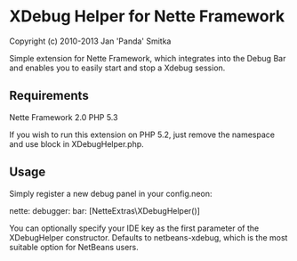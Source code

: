 XDebug Helper for Nette Framework
=================================
Copyright (c) 2010-2013 Jan 'Panda' Smitka


Simple extension for Nette Framework, which integrates into the Debug Bar and
enables you to easily start and stop a Xdebug session.


Requirements
------------

Nette Framework 2.0
PHP 5.3

If you wish to run this extension on PHP 5.2, just remove the namespace and
use block in XDebugHelper.php.


Usage
-----

Simply register a new debug panel in your config.neon:

nette:
    debugger:
        bar: [NetteExtras\XDebugHelper()]

You can optionally specify your IDE key as the first parameter of
the XDebugHelper constructor. Defaults to netbeans-xdebug, which is the most
suitable option for NetBeans users.
